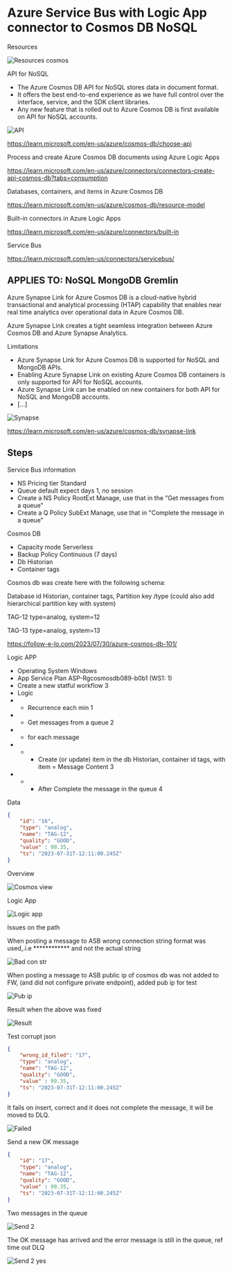 # Azure Service Bus with Logic App connector to Cosmos DB NoSQL


Resources

![Resources cosmos ](https://github.com/spawnmarvel/quickguides/blob/main/eventhub/images/resourcescosmos.jpg)


API for NoSQL
* The Azure Cosmos DB API for NoSQL stores data in document format. 
* It offers the best end-to-end experience as we have full control over the interface, service, and the SDK client libraries. 
* Any new feature that is rolled out to Azure Cosmos DB is first available on API for NoSQL accounts.

![API ](https://github.com/spawnmarvel/quickguides/blob/main/eventhub/images/api.jpg)

https://learn.microsoft.com/en-us/azure/cosmos-db/choose-api

Process and create Azure Cosmos DB documents using Azure Logic Apps

https://learn.microsoft.com/en-us/azure/connectors/connectors-create-api-cosmos-db?tabs=consumption

Databases, containers, and items in Azure Cosmos DB

https://learn.microsoft.com/en-us/azure/cosmos-db/resource-model

Built-in connectors in Azure Logic Apps

https://learn.microsoft.com/en-us/azure/connectors/built-in

Service Bus

https://learn.microsoft.com/en-us/connectors/servicebus/

## APPLIES TO:  NoSQL  MongoDB  Gremlin

Azure Synapse Link for Azure Cosmos DB is a cloud-native hybrid transactional and analytical processing (HTAP) capability that enables near real time analytics over operational data in Azure Cosmos DB. 

Azure Synapse Link creates a tight seamless integration between Azure Cosmos DB and Azure Synapse Analytics.

Limitations
* Azure Synapse Link for Azure Cosmos DB is supported for NoSQL and MongoDB APIs.
* Enabling Azure Synapse Link on existing Azure Cosmos DB containers is only supported for API for NoSQL accounts. 
* Azure Synapse Link can be enabled on new containers for both API for NoSQL and MongoDB accounts.
* [...]

![Synapse ](https://github.com/spawnmarvel/quickguides/blob/main/eventhub/images/synapse.jpg)

https://learn.microsoft.com/en-us/azure/cosmos-db/synapse-link

## Steps

Service Bus information
* NS Pricing tier Standard
* Queue default expect days 1, no session
* Create a NS Policy RootExt Manage, use that in the "Get messages from a queue"
* Create a Q Policy SubExt Manage, use that in "Complete the message in a queue"

Cosmos DB
* Capacity mode Serverless
* Backup Policy Continuous (7 days)
* Db Historian
* Container tags

Cosmos db was create here with the following schema:

Database id Historian, container tags, Partition key /type (could also add hierarchical partition key with system)

TAG-12 type=analog, system=12

TAG-13 type=analog, system=13

https://follow-e-lo.com/2023/07/30/azure-cosmos-db-101/


Logic APP
* Operating System Windows
* App Service Plan ASP-Rgcosmosdb089-b0b1 (WS1: 1)
* Create a new statful workflow 3
* Logic
* * Recurrence each min 1
* * Get messages from a queue 2
* * for each message 
* * * Create (or update) item in the db Historian, container id tags, with item = Message Content 3
* * * After Complete the message in the queue 4


Data

```json
{
    "id": "16",
    "type": "analog",
    "name": "TAG-12",
    "quality": "GOOD",
    "value" : 99.35,
    "ts": "2023-07-31T-12:11:00.245Z"
}


```
Overview

![Cosmos view ](https://github.com/spawnmarvel/quickguides/blob/main/eventhub/images/cosmosview.jpg)

Logic App

![Logic app ](https://github.com/spawnmarvel/quickguides/blob/main/eventhub/images/logicappcosmos.jpg)

Issues on the path

When posting a message to ASB wrong connection string format was used,.i.e ************ and not the actual string

![Bad con str ](https://github.com/spawnmarvel/quickguides/blob/main/eventhub/images/badconstr.jpg)

When posting a message to ASB public ip of cosmos db was not added to FW, (and did not configure private endpoint), added pub ip for test

![Pub ip ](https://github.com/spawnmarvel/quickguides/blob/main/eventhub/images/pubip.jpg)

Result when the above was fixed

![Result ](https://github.com/spawnmarvel/quickguides/blob/main/eventhub/images/result.jpg)


Test corrupt json

```json
{
    "wrong_id_filed": "17",
    "type": "analog",
    "name": "TAG-12",
    "quality": "GOOD",
    "value" : 99.35,
    "ts": "2023-07-31T-12:11:00.245Z"
}
```
It fails on insert, correct and it does not complete the message, it will be moved to DLQ.

![Failed ](https://github.com/spawnmarvel/quickguides/blob/main/eventhub/images/failed.jpg)

Send a new OK message

```json
{
    "id": "17",
    "type": "analog",
    "name": "TAG-12",
    "quality": "GOOD",
    "value" : 99.35,
    "ts": "2023-07-31T-12:11:00.245Z"
}
```

Two messages in the queue

![Send 2 ](https://github.com/spawnmarvel/quickguides/blob/main/eventhub/images/send2.jpg)

The OK message has arrived and the error message is still in the queue, ref time out DLQ

![Send 2 yes ](https://github.com/spawnmarvel/quickguides/blob/main/eventhub/images/send2yes.jpg)

